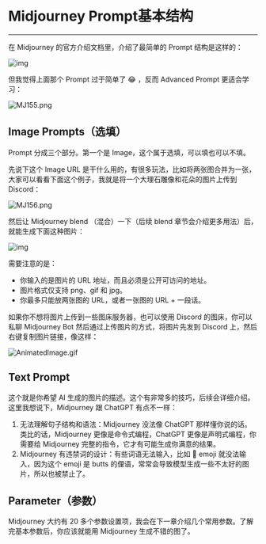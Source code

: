 # Midjourney Prompt基本结构
---
在 Midjourney 的官方介绍文档里，介绍了最简单的 Prompt 结构是这样的：

![img](https://cdn.jsdelivr.net/gh/misu198/Midjourney@main/guge/caedf672163ac1b1713349681.png_q900)

但我觉得上面那个 Prompt 过于简单了 😂 ，反而 Advanced Prompt 更适合学习：

![MJ155.png](https://cdn.jsdelivr.net/gh/misu198/Midjourney@main/guge/46c903779b26d921713349696.png_q900)

## Image Prompts（选填）

Prompt 分成三个部分。第一个是 Image，这个属于选填，可以填也可以不填。

先说下这个 Image URL 是干什么用的，有很多玩法，比如将两张图合并为一张，大家可以看看下面这个例子，我就是将一个大理石雕像和花朵的图片上传到 Discord：

![MJ156.png](https://cdn.jsdelivr.net/gh/misu198/Midjourney@main/guge/951167d21adbce21713349681.png_q900)

然后让 Midjourney blend （混合）一下（后续 blend 章节会介绍更多用法）后，就能生成下面这种图片：

![img](https://cdn.jsdelivr.net/gh/misu198/Midjourney@main/guge/998420b9d5cee4d1713349681.png_q900)

需要注意的是：

- 你输入的是图片的 URL 地址，而且必须是公开可访问的地址。
- 图片格式仅支持 png、gif 和 jpg。
- 你最多只能放两张图的 URL，或者一张图的 URL + 一段话。

如果你不想将图片上传到一些图床服务器，也可以使用 Discord 的图床，你可以私聊 Midjourney Bot 然后通过上传图片的方式，将图片先发到 Discord 上，然后右键复制图片链接，像这样：

![AnimatedImage.gif](https://cdn.jsdelivr.net/gh/misu198/Midjourney@main/guge/b407f339b36dc651713349683.gif_q900)

## Text Prompt

这个就是你希望 AI 生成的图片的描述。这个有非常多的技巧，后续会详细介绍。这里我想说下，Midjourney 跟 ChatGPT 有点不一样：

1. 无法理解句子结构和语法：Midjourney 没法像 ChatGPT 那样懂你说的话。类比的话，Midjourney 更像是命令式编程，ChatGPT 更像是声明式编程，你需要给 Midjourney 完整的指令，它才有可能生成你满意的结果。
2. Midjourney 有违禁词的设计：有些词语无法输入，比如 🍑 emoji 就没法输入，因为这个 emoji 是 butts 的俚语，常常会导致模型生成一些不太好的图片，所以也被禁止了。

## Parameter（参数）

Midjourney 大约有 20 多个参数设置项，我会在下一章介绍几个常用参数。了解完基本参数后，你应该就能用 Midjourney 生成不错的图了。